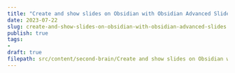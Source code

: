 ```yaml
---
title: "Create and show slides on Obsidian with Obsidian Advanced Slides"
date: 2023-07-22
slug: create-and-show-slides-on-obsidian-with-obsidian-advanced-slides
publish: true
tags:
- 
draft: true
filepath: src/content/second-brain/Create and show slides on Obsidian with Obsidian Advanced Slides.md
---
```

